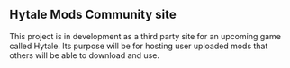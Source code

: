 ## Hytale Mods Community site

This project is in development as a third party site for an upcoming game called Hytale. Its purpose will be for hosting user uploaded mods that others will be able to download and use.


